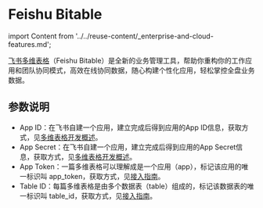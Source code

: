 # Feishu Bitable

import Content from '../../reuse-content/_enterprise-and-cloud-features.md';

<Content />

[飞书多维表格](https://open.feishu.cn/document/server-docs/docs/bitable-v1/bitable-overview)（Feishu Bitable）是全新的业务管理工具，帮助你重构你的工作应用和团队协同模式，高效在线协同数据，随心构建个性化应用，轻松掌控全盘业务数据。

## 参数说明

- App ID：在飞书自建一个应用，建立完成后得到应用的App ID信息，获取方式，见[多维表格开发概述](https://open.feishu.cn/document/home/app-types-introduction/overview)。 
- App Secret：在飞书自建一个应用，建立完成后得到应用的App Secret信息，获取方式，见[多维表格开发概述](https://open.feishu.cn/document/home/app-types-introduction/overview)。 
- App Token：一篇多维表格可以理解成是一个应用（app），标记该应用的唯一标识叫 app_token，获取方式，见[接入指南](https://open.feishu.cn/document/server-docs/docs/bitable-v1/notification)。
- Table ID：每篇多维表格是由多个数据表（table）组成的，标记该数据表的唯一标识叫 table_id，获取方式，见[接入指南](https://open.feishu.cn/document/server-docs/docs/bitable-v1/notification)。
